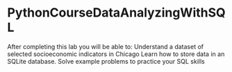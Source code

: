 # PythonCourseDataAnalyzingWithSQL
After completing this lab you will be able to:  Understand a dataset of selected socioeconomic indicators in Chicago Learn how to store data in an SQLite database. Solve example problems to practice your SQL skills
